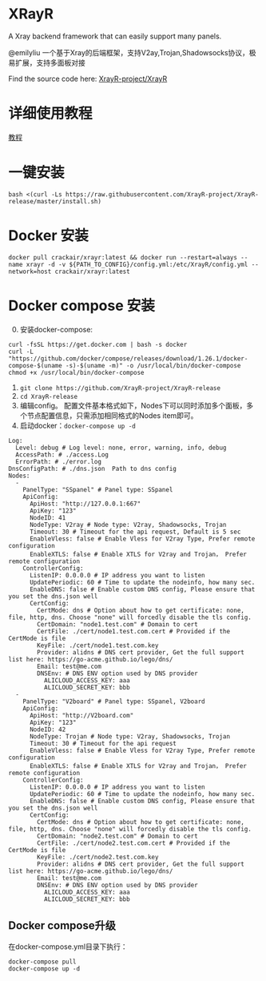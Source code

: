 # XRayR
A Xray backend framework that can easily support many panels.

@emilyliu 一个基于Xray的后端框架，支持V2ay,Trojan,Shadowsocks协议，极易扩展，支持多面板对接

Find the source code here: [XrayR-project/XrayR](https://github.com/XrayR-project/XrayR)

# 详细使用教程

[教程](https://crackair.gitbook.io/xrayr-project/)

# 一键安装

```
bash <(curl -Ls https://raw.githubusercontent.com/XrayR-project/XrayR-release/master/install.sh)
```
# Docker 安装

```
docker pull crackair/xrayr:latest && docker run --restart=always --name xrayr -d -v ${PATH_TO_CONFIG}/config.yml:/etc/XrayR/config.yml --network=host crackair/xrayr:latest
```

# Docker compose 安装
0. 安装docker-compose: 
```
curl -fsSL https://get.docker.com | bash -s docker
curl -L "https://github.com/docker/compose/releases/download/1.26.1/docker-compose-$(uname -s)-$(uname -m)" -o /usr/local/bin/docker-compose
chmod +x /usr/local/bin/docker-compose
```
1. `git clone https://github.com/XrayR-project/XrayR-release`
2. `cd XrayR-release`
3. 编辑config。
配置文件基本格式如下，Nodes下可以同时添加多个面板，多个节点配置信息，只需添加相同格式的Nodes item即可。
4. 启动docker：`docker-compose up -d`
```
Log:
  Level: debug # Log level: none, error, warning, info, debug 
  AccessPath: # ./access.Log
  ErrorPath: # ./error.log
DnsConfigPath: # ./dns.json  Path to dns config
Nodes:
  -
    PanelType: "SSpanel" # Panel type: SSpanel
    ApiConfig:
      ApiHost: "http://127.0.0.1:667"
      ApiKey: "123"
      NodeID: 41
      NodeType: V2ray # Node type: V2ray, Shadowsocks, Trojan
      Timeout: 30 # Timeout for the api request, Default is 5 sec
      EnableVless: false # Enable Vless for V2ray Type, Prefer remote configuration
      EnableXTLS: false # Enable XTLS for V2ray and Trojan， Prefer remote configuration
    ControllerConfig:
      ListenIP: 0.0.0.0 # IP address you want to listen
      UpdatePeriodic: 60 # Time to update the nodeinfo, how many sec.
      EnableDNS: false # Enable custom DNS config, Please ensure that you set the dns.json well
      CertConfig:
        CertMode: dns # Option about how to get certificate: none, file, http, dns. Choose "none" will forcedly disable the tls config.
        CertDomain: "node1.test.com" # Domain to cert
        CertFile: ./cert/node1.test.com.cert # Provided if the CertMode is file
        KeyFile: ./cert/node1.test.com.key
        Provider: alidns # DNS cert provider, Get the full support list here: https://go-acme.github.io/lego/dns/
        Email: test@me.com
        DNSEnv: # DNS ENV option used by DNS provider
          ALICLOUD_ACCESS_KEY: aaa
          ALICLOUD_SECRET_KEY: bbb
  -
    PanelType: "V2board" # Panel type: SSpanel, V2board
    ApiConfig:
      ApiHost: "http://V2board.com"
      ApiKey: "123"
      NodeID: 42
      NodeType: Trojan # Node type: V2ray, Shadowsocks, Trojan
      Timeout: 30 # Timeout for the api request
      EnableVless: false # Enable Vless for V2ray Type, Prefer remote configuration
      EnableXTLS: false # Enable XTLS for V2ray and Trojan， Prefer remote configuration
    ControllerConfig:
      ListenIP: 0.0.0.0 # IP address you want to listen
      UpdatePeriodic: 60 # Time to update the nodeinfo, how many sec.
      EnableDNS: false # Enable custom DNS config, Please ensure that you set the dns.json well
      CertConfig:
        CertMode: dns # Option about how to get certificate: none, file, http, dns. Choose "none" will forcedly disable the tls config.
        CertDomain: "node2.test.com" # Domain to cert
        CertFile: ./cert/node2.test.com.cert # Provided if the CertMode is file
        KeyFile: ./cert/node2.test.com.key
        Provider: alidns # DNS cert provider, Get the full support list here: https://go-acme.github.io/lego/dns/
        Email: test@me.com
        DNSEnv: # DNS ENV option used by DNS provider
          ALICLOUD_ACCESS_KEY: aaa
          ALICLOUD_SECRET_KEY: bbb
```

## Docker compose升级
在docker-compose.yml目录下执行：
```
docker-compose pull
docker-compose up -d
```
